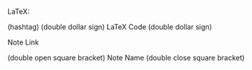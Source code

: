 LaTeX:

(hashtag) (double dollar sign) LaTeX Code (double dollar sign)

Note Link

(double open square bracket) Note Name (double close square bracket)



